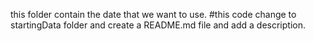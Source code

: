 this folder contain the date that we want to use.
#this code change to startingData folder and create a README.md file and add a description.
